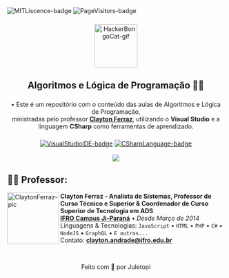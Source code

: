 <div align="left">
  <img src="https://img.shields.io/github/license/juletopi/Algoritmos_e_Logica_de_Programacao" alt="MITLiscence-badge">
  <img src="https://github-visitors-badge.glitch.me/badge?page_id=Algoritmos_e_Logica_de_Programacao.github-visitors-badge" alt="PageVisitors-badge">

###

<div align="center">
  <a href="https://emoji.gg/emoji/1261-hackerbongocat"><img src="https://cdn3.emoji.gg/emojis/1261-hackerbongocat.gif" alt="HackerBongoCat-gif" width="100px"></a>
  <h2 align="center">Algoritmos e Lógica de Programação 👩‍💻</h2>

<div align="center">

###

• Este é um repositório com o conteúdo das aulas de Algoritmos e Lógica de Programação, \
ministradas pelo professor [**Clayton Ferraz**](https://www.linkedin.com/in/claytonferraz/), utilizando o **Visual Studio** e a \
linguagem **CSharp** como ferramentas de aprendizado.
</div>

###

<div align="center">
   <a href="https://visualstudio.microsoft.com/"><img src="https://img.shields.io/badge/Made%20with%20IDE:-Visual%20Studio%20-gray.svg?colorA=655BE1&amp;colorB=4F44D6&amp;style=for-the-badge" alt="VisualStudioIDE-badge" style="max-width: 100%;"></a>
   <a href="https://dotnet.microsoft.com/en-us/languages/csharp"><img src="https://img.shields.io/badge/And%20made%20with%20language:-CSharp%20-gray.svg?colorA=61c265&amp;colorB=4CAF50&amp;style=for-the-badge" alt="CSharpLanguage-badge" style="max-width: 100%;"></a>
</div>
&#8196;

<div align="center">
<img align="center" src="https://capsule-render.vercel.app/api?type=rect&color=499627&height=4&section=header&%20render">
</div>

<div align="left">

## 👨‍🏫 Professor:

  <img align="left" height="120px" width="120px" alt="ClaytonFerraz-pic" src="https://media-exp1.licdn.com/dms/image/C4E03AQHqUZT7sB-pVw/profile-displayphoto-shrink_200_200/0/1588373131634?e=1668038400&v=beta&t=VPmNXk_FnqQFqkBxgtVDBSvWPgNFWzlqibXcHJOIkeI">

**Clayton Ferraz - Analista de Sistemas, Professor de Curso Técnico e Superior & Coordenador de Curso Superior de Tecnologia em ADS** \
[**IFRO Campus Ji-Paraná**](https://portal.ifro.edu.br/ji-parana) • <i>Desde Março de 2014</i> \
Linguagens & Tecnologias: `JavaScript` • `HTML` • `PHP` • `C#` • `NodeJS` • `GraphQL` • `E outros...` \
Contato: **[clayton.andrade@ifro.edu.br](mailto:clayton.andrade@ifro.edu.br)**

&nbsp;

<div align="center">
Feito com 💚 por Juletopi
</div>
